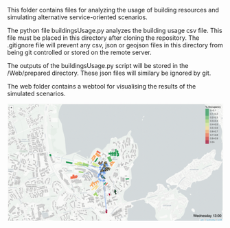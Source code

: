 This folder contains files for analyzing the usage of building resources and simulating alternative service-oriented scenarios.

The python file buildingsUsage.py analyzes the building usage csv file. This file must be placed in this directory after cloning the repository. The .gitignore file will prevent any csv, json or geojson files in this directory from being git controlled or stored on the remote server.

The outputs of the buildingsUsage.py script will be stored in the /Web/prepared directory. These json files will similary be ignored by git.

The web folder contains a webtool for visualising the results of the simulated scenarios.

![](S2.gif)
